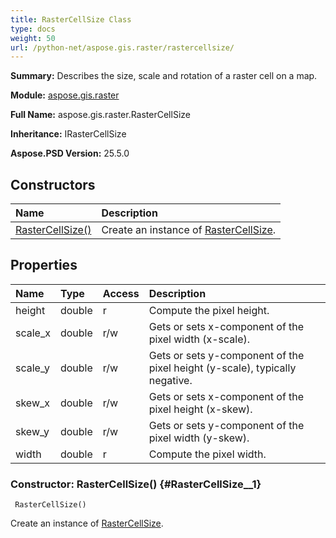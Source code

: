 ```yaml
---
title: RasterCellSize Class
type: docs
weight: 50
url: /python-net/aspose.gis.raster/rastercellsize/
---
```


**Summary:** Describes the size, scale and rotation of a raster cell on a map.

**Module:** [aspose.gis.raster](/psd/python-net/aspose.gis.raster/)

**Full Name:** aspose.gis.raster.RasterCellSize

**Inheritance:** IRasterCellSize

**Aspose.PSD Version:** 25.5.0

## **Constructors**
| **Name** | **Description** |
| :- | :- |
| [RasterCellSize()](#RasterCellSize__1) | Create an instance of [RasterCellSize](/psd/python-net/aspose.gis.raster/rastercellsize/). |
## **Properties**
| **Name** | **Type** | **Access** | **Description** |
| :- | :- | :- | :- |
| height | double | r | Compute the pixel height. |
| scale_x | double | r/w | Gets or sets x-component of the pixel width (x-scale). |
| scale_y | double | r/w | Gets or sets y-component of the pixel height (y-scale), typically negative. |
| skew_x | double | r/w | Gets or sets x-component of the pixel height (x-skew). |
| skew_y | double | r/w | Gets or sets y-component of the pixel width (y-skew). |
| width | double | r | Compute the pixel width. |


### Constructor: RasterCellSize() {#RasterCellSize__1}


```
 RasterCellSize() 
```

Create an instance of [RasterCellSize](/psd/python-net/aspose.gis.raster/rastercellsize/).

